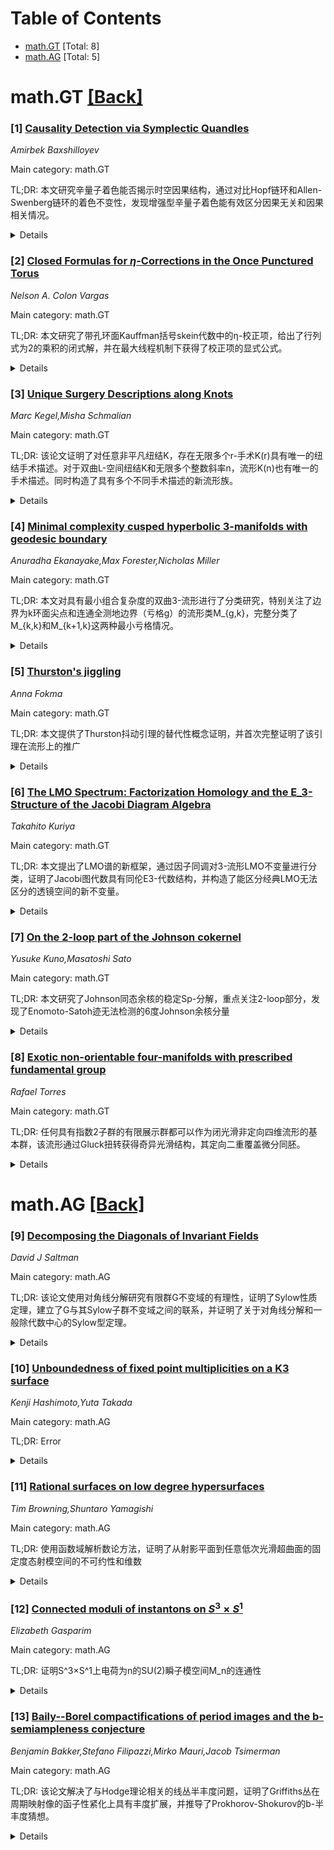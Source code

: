 <div id=toc></div>

# Table of Contents

- [math.GT](#math.GT) [Total: 8]
- [math.AG](#math.AG) [Total: 5]


<div id='math.GT'></div>

# math.GT [[Back]](#toc)

### [1] [Causality Detection via Symplectic Quandles](https://arxiv.org/abs/2508.18323)
*Amirbek Baxshilloyev*

Main category: math.GT

TL;DR: 本文研究辛量子着色能否揭示时空因果结构，通过对比Hopf链环和Allen-Swenberg链环的着色不变性，发现增强型辛量子着色能有效区分因果无关和因果相关情况。


<details>
  <summary>Details</summary>
Motivation: 传统Alexander-Conway多项式在识别某些因果结构时存在局限性，需要寻找更有效的数学工具来揭示时空中的因果结构。

Method: 使用辛量子着色方法，计算链环的着色计数不变性和增强型不变性（记录不同颜色数量），在小有限域上进行测试比较。

Result: 普通着色计数在测试案例中经常一致，但增强型不变性能够一致地区分Hopf链环和Allen-Swenberg链环，且随着域增大区分能力增强。

Conclusion: 增强型辛量子着色是一种实用可计算的因果指示器，能够捕捉经典多项式可能遗漏的因果信息，为时空因果结构分析提供了新工具。

Abstract: We study whether symplectic quandle colorings can reveal causal structure
encoded by "sky links" - i.e. links consisting of spheres of all light rays
through two points in the space of all light rays of a spacetime. Building on
the known limitations of the Alexander-Conway polynomial, we compare the
connected sum of two Hopf links (which represents all causally unrelated
situations) with the first two Allen-Swenberg links (that are the only known
examples when this polynomial does not work). For each diagram we report both
the quandle counting invariant (total number of colorings) and an enhanced
version that records how many distinct colors appear in each coloring. In our
tests over small finite fields, plain counts often agree across examples, but
the enhanced invariant consistently separates the Hopf case from the
Allen-Swenberg family, and becomes more discriminating as the field grows. A
simple transfer step suggests that this effect persists along the whole
sequence. These results point to enhanced symplectic quandle colorings as a
practical, computable indication of causality that classical polynomials alone
may miss; the first examples of this kind were discovered by Jain.

</details>


### [2] [Closed Formulas for $η$-Corrections in the Once Punctured Torus](https://arxiv.org/abs/2508.18334)
*Nelson A. Colon Vargas*

Main category: math.GT

TL;DR: 本文研究了带孔环面Kauffman括号skein代数中的η-校正项，给出了行列式为2的乘积的闭式解，并在最大线程机制下获得了校正项的显式公式。


<details>
  <summary>Details</summary>
Motivation: 带孔环面上的Frohman-Gelca积和规则在闭环面上是显式的，但孔洞引入了难以系统描述的η-校正项，特别是在低行列式情况下。

Method: 通过切比雪夫展开追踪η项的生成和抵消，利用微分同胚不变性，并处理原始最大线程机制下的专门Wang-Wong递归。

Result: 获得了行列式为2的乘积族的闭式解，以及最大线程机制下η-线性级联的显式公式，提供了符号乘法的紧凑可扩展公式。

Conclusion: 该研究为带孔环面Kauffman括号skein代数中的η-校正项提供了系统的闭式描述，解决了之前难以处理的校正项结构问题。

Abstract: We study $\eta$-correction terms in the Kauffman bracket skein algebra of the
once-punctured torus $K_t(\Sigma_{1,1})$. While the Frohman-Gelca
product-to-sum rule is explicit on the closed torus, punctures introduce
correction terms in the ideal $(\eta)$ whose structure has resisted systematic
description beyond low-determinant cases. We give a closed form for the family
$P_n=(1,0)\cdot T_n((1,2))$ (determinant $2$): the correction $\epsilon_n$ has
an explicit Chebyshev expansion with coefficients that factor as geometric sums
in $t^{\pm4}$ governed by parity. Tracking creation and cancellation of $\eta$
through the Chebyshev recurrence, and using diffeomorphism invariance, the
formula transports to all products $C_1\cdot T_k(C_2)$ with
$|\det(C_1,C_2)|=2$.
  We further treat the \emph{primitive maximal-thread} regime, where one
Frohman-Gelca summand is fully threaded and the other is simple or doubly
covered. In this case we obtain a closed form for the discrepancy: an
$\eta$-linear cascade with Chebyshev $S$-coefficients that lowers the thread
degree by two at each step. Equivalently, in this maximal-thread regime we
solve the specialized Wang-Wong recursion in closed form; the coefficients
match their fast algorithm term-by-term (up to the $T_0$ normalization) and
subsume Cho's $|\det|=2$ case. The resulting rules give compact, scalable
formulas for symbolic multiplication in $K_t(\Sigma_{1,1})$

</details>


### [3] [Unique Surgery Descriptions along Knots](https://arxiv.org/abs/2508.18521)
*Marc Kegel,Misha Schmalian*

Main category: math.GT

TL;DR: 该论文证明了对任意非平凡纽结K，存在无限多个r-手术K(r)具有唯一的纽结手术描述。对于双曲L-空间纽结K和无限多个整数斜率n，流形K(n)也有唯一的手术描述。同时构造了具有多个不同手术描述的新流形族。


<details>
  <summary>Details</summary>
Motivation: 研究3-流形的手术描述唯一性问题，推广特征斜率的概念，探索哪些流形具有唯一的纽结手术描述，哪些流形具有多个不同的手术描述。

Method: 使用纽结理论和双曲几何方法，通过构造具体的纽结族K_m，证明对于任意整数n，流形K_m(m+1/n)可以通过另一个纽结的手术获得。

Result: 证明了非平凡纽结的无限多个手术具有唯一描述；双曲L-空间纽结的无限多个整数斜率手术也具有唯一描述；构造了具有多个不同手术描述的新流形族。

Conclusion: 该研究深化了对3-流形手术描述唯一性的理解，既证明了某些流形具有唯一手术描述，又构造了具有多个不同手术描述的流形实例，为纽结手术理论提供了新的见解。

Abstract: We prove that for any non-trivial knot K, infinitely many r-surgeries K(r)
along K have a unique surgery description along a knot. Moreover, we show that
for any hyperbolic L-space knot K and infinitely many integer slopes n, the
manifold K(n) has a unique surgery description. Here we say a 3-manifold M has
a unique surgery description along a knot in S^3 if there is a unique pair
(K,r) of a knot K and a slope r such that M is orientation-preservingly
diffeomorphic to K(r). This generalises the notion of characterising slopes.
Conversely, we provide new families of manifolds with several distinct surgery
descriptions along knots. More precisely, we construct for every non-zero
integer m a knot K_m such that for any integer n, the manifold K_m(m+1/n) can
also be obtained by surgery on another knot.

</details>


### [4] [Minimal complexity cusped hyperbolic 3-manifolds with geodesic boundary](https://arxiv.org/abs/2508.18524)
*Anuradha Ekanayake,Max Forester,Nicholas Miller*

Main category: math.GT

TL;DR: 本文对具有最小组合复杂度的双曲3-流形进行了分类研究，特别关注了边界为k环面尖点和连通全测地边界（亏格g）的流形类M_{g,k}，完整分类了M_{k,k}和M_{k+1,k}这两种最小亏格情况。


<details>
  <summary>Details</summary>
Motivation: 延续Frigerio、Martelli和Petronio在2000年代初关于最小组合复杂度双曲3-流形的研究，特别是对具有特定边界结构的流形分类问题，旨在理解这些流形的几何和拓扑性质。

Method: 通过几何拓扑方法和双曲几何技术，分析M_{g,k}流形类的结构特性，运用Dehn填充技术研究M_{k,k}和M_{k+1,k}之间的关系，并计算等距群和共度不变量。

Result: 完成了M_{k,k}和M_{k+1,k}流形的完整分类，描述了它们的等距群结构，揭示了通过小斜率Dehn填充连接这两类流形的关系，并给出了M_{k,k}流形的重要共度不变量描述。

Conclusion: 该研究为理解最小复杂度双曲3-流形的分类和几何性质提供了重要进展，特别是在边界结构为最小可能亏格的情况下的完整分类结果，对双曲几何和低维拓扑领域有重要意义。

Abstract: In the early 2000s, Frigerio, Martelli, and Petronio studied $3$-manifolds of
smallest combinatorial complexity that admit hyperbolic structures. As part of
this work they defined and studied the class $M_{g,k}$ of smallest complexity
manifolds having $k$ torus cusps and connected totally geodesic boundary a
surface of genus $g$. In this paper, we provide a complete classification of
the manifolds in $M_{k,k}$ and $M_{k+1,k}$, which are the cases when the genus
$g$ is as small as possible. In addition to classifying manifolds in $M_{k,k}$,
$M_{k+1,k}$, we describe their isometry groups as well as a relationship
between these two sets via Dehn filling on small slopes. Finally, we give a
description of important commensurability invariants of the manifolds in
$M_{k,k}$.

</details>


### [5] [Thurston's jiggling](https://arxiv.org/abs/2508.18759)
*Anna Fokma*

Main category: math.GT

TL;DR: 本文提供了Thurston抖动引理的替代性概念证明，并首次完整证明了该引理在流形上的推广


<details>
  <summary>Details</summary>
Motivation: Thurston在1970年代提出的"抖动"技术虽然重要，但原始证明不够概念化，且流形推广的证明只有粗略描述，需要更清晰完整的证明

Method: 采用概念化的替代证明方法，对原始抖动技术进行重新阐述和证明，特别关注流形情形下的完整证明

Result: 成功给出了Thurston抖动引理的替代概念证明，并首次提供了该引理在流形上推广的完整证明

Conclusion: 这项工作完善了Thurston抖动引理的理论基础，为拓扑学和几何学中的一般位置问题提供了更清晰的概念框架

Abstract: In the 1970s Thurston introduced a technique known as ``jiggling'' which
brings any triangulation into general position (a stronger version of
transversality) by subdividing and perturbing. This result is now known as
Thurston's jiggling lemma. In this paper we provide an alternative, more
conceptual proof of the lemma. In particular we also prove the generalization
to manifolds, whose proof had previously only been sketched.

</details>


### [6] [The LMO Spectrum: Factorization Homology and the E_3-Structure of the Jacobi Diagram Algebra](https://arxiv.org/abs/2508.18985)
*Takahito Kuriya*

Main category: math.GT

TL;DR: 本文提出了LMO谱的新框架，通过因子同调对3-流形LMO不变量进行分类，证明了Jacobi图代数具有同伦E3-代数结构，并构造了能区分经典LMO无法区分的透镜空间的新不变量。


<details>
  <summary>Details</summary>
Motivation: 为3-流形不变量提供分类化框架，统一clasper理论的几何直观与现代同伦理论的代数严谨性，解决经典LMO不变量无法区分某些透镜空间的问题。

Method: 基于因子同调建立理论框架，利用"四面体原理"证明Jacobi图代数的同伦E3-代数结构，通过切除公理推导通用手术公式，构造H_1装饰的LMO不变量。

Result: 证明了Jacobi图代数的同伦E3-代数结构，为clasper演算提供数学证明，构造的新不变量成功区分了L(156,5)和L(156,29)透镜空间。

Conclusion: LMO谱框架有效统一了几何与代数方法，提供了比经典LMO更强的不变量，为量子拓扑学提供了新工具。

Abstract: This paper introduces a framework for the categorification of the
Le-Murakami-Ohtsuki (LMO) invariant of 3-manifolds, defining a new invariant,
the LMO Spectrum, via factorization homology. The theoretical foundation of
this framework is the main algebraic result of this paper (Theorem A): a proof
that the algebra of Jacobi diagrams, A_Jac, possesses the structure of a
homotopy E3-algebra. This algebraic structure is shown to be a consequence of
3-dimensional geometry, originating from a "Tetrahedron Principle" where the
fundamental IHX relation is interpreted as an algebraic manifestation of the
tetrahedron's combinatorial properties. This geometric perspective is used to
provide a rigorous proof of the "Principle of Decomposability" that underpins
the Goussarov-Habiro clasper calculus, thereby supplying a mathematical
justification for the consistency of this geometric surgery theory. To
establish a computational basis, the framework is built from the first
principles of factorization homology, from which a universal surgery formula is
derived via the excision axiom (Theorem B) independently of any conjectural
models. The utility of this axiomatically-grounded theory is demonstrated by
constructing a new observable, the "H_1-decorated LMO invariant." This
invariant is defined in accordance with the principles of TQFT, where the
evaluation of a closed diagram (a numerical invariant) is the trace of the
corresponding open diagram (an operator). As the main applied result of this
paper (Theorem C), it is proven that this invariant distinguishes the lens
spaces L(156, 5) and L(156, 29), a pair known to be indistinguishable by the
classical LMO invariant. This result validates the proposed framework and
establishes the LMO Spectrum as a new tool in quantum topology that unifies the
geometric intuition of clasper theory with the algebraic rigor of modern
homotopy theory.

</details>


### [7] [On the 2-loop part of the Johnson cokernel](https://arxiv.org/abs/2508.19041)
*Yusuke Kuno,Masatoshi Sato*

Main category: math.GT

TL;DR: 本文研究了Johnson同态余核的稳定Sp-分解，重点关注2-loop部分，发现了Enomoto-Satoh迹无法检测的6度Johnson余核分量


<details>
  <summary>Details</summary>
Motivation: 延续Conant 2016年关于1-loop部分（Enomoto-Satoh障碍）的研究，需要进一步探索2-loop部分以完整理解Johnson余核的结构

Method: 使用对应的2-loop迹映射来捕获Johnson余核中无法被Enomoto-Satoh迹检测的分量

Result: 成功识别了6度Johnson余核中所有无法被Enomoto-Satoh迹检测的组成部分

Conclusion: 2-loop迹映射是研究Johnson余核结构的重要工具，能够揭示Enomoto-Satoh迹无法检测的新分量，对理解Johnson同态的完整结构具有重要意义

Abstract: We study stable Sp-decompositions of the cokernel of the Johnson
homomorphism. Continuing the work of Conant in 2016, which identified the
1-loop part of the Johnson cokernel as the Enomoto-Satoh obstruction, we study
the 2-loop part. Using the corresponding 2-loop trace map, we capture all the
components of the Johnson cokernels in degree 6 that cannot be detected by the
Enomoto-Satoh trace.

</details>


### [8] [Exotic non-orientable four-manifolds with prescribed fundamental group](https://arxiv.org/abs/2508.19142)
*Rafael Torres*

Main category: math.GT

TL;DR: 任何具有指数2子群的有限展示群都可以作为闭光滑非定向四维流形的基本群，该流形通过Gluck扭转获得奇异光滑结构，其定向二重覆盖微分同胚。


<details>
  <summary>Details</summary>
Motivation: 研究非定向四维流形的奇异光滑结构，特别是通过Gluck扭转构造的流形，探索其基本群与光滑结构的关系。

Method: 使用Gluck扭转技术构造闭光滑非定向四维流形，分析其基本群和定向二重覆盖的微分同胚性质。

Result: 证明了具有指数2子群的有限展示群可实现为这类流形的基本群，两个光滑结构在添加任意多个S^2×S^2后仍不等价，但在添加CP^2后稳定。

Conclusion: Gluck扭转提供了构造具有奇异光滑结构的非定向四维流形的有效方法，这些流形的基本群特征和光滑结构稳定性具有重要拓扑意义。

Abstract: We show that any finitely presented group with an index two subgroup is
realized as the fundamental group of a closed smooth non-orientable
four-manifold that admits an exotic smooth structure, which is obtained by
performing a Gluck twist. The orientation 2-covers of these four-manifolds are
diffeomorphic. These two smooth structures remain inequivalent after adding
arbitrarily many copies of the product of a pair of 2-spheres and stabilize
after adding a single copy of the complex projective plane.

</details>


<div id='math.AG'></div>

# math.AG [[Back]](#toc)

### [9] [Decomposing the Diagonals of Invariant Fields](https://arxiv.org/abs/2508.18471)
*David J Saltman*

Main category: math.AG

TL;DR: 该论文使用对角线分解研究有限群G不变域的有理性，证明了Sylow性质定理，建立了G与其Sylow子群不变域之间的联系，并证明了关于对角线分解和一般除代数中心的Sylow型定理。


<details>
  <summary>Details</summary>
Motivation: 研究有限群不变域的有理性问题，特别是利用对角线分解这一工具来分析不变域的理性性质，这是代数几何和不变理论中的重要问题。

Method: 首先定义和研究Chow零的"开放"版本，然后将其转化为研究G伽罗瓦扩张的Chow群，证明Sylow性质，建立G与其Sylow子群不变域之间的联系。

Result: 证明了如果G是有限群，p-Sylow子群为P，V是忠实G模，且F(V)^P具有非平凡非分歧上同调，则F(V)^G不是收缩有理的。

Conclusion: 成功建立了使用对角线分解研究不变域有理性的方法框架，证明了Sylow型定理，为后续研究提供了重要工具和理论基础。

Abstract: This work begins the process of using the decomposition of the diagonal as a
tool for studying the rationality of invariant fields of finite groups $G$. Our
ground field must be characteristic 0 because of the use we make of Bertini
theorems. The steps we take are, first, defining and studying an "open" version
of Chow zero. Second, we use this to translate our study to that of a Chow
group of $G$ Galois extensions. We prove a "Sylow" property and thereby yield a
connection between the invariants of $G$ and that of its Sylow subgroups. In
particular, we show that if $G$ is a finite group with $p$ Sylow subgroup $P$,
$V$ is a faithful $G$ module, and $F(V)^P$ has nontrivial unramified
cohomology, then $F(V)^G$ is not retract rational. Finally, we prove Sylow type
theorems for decomposition of the diagonal and the centers of generic division
algebras.

</details>


### [10] [Unboundedness of fixed point multiplicities on a K3 surface](https://arxiv.org/abs/2508.18814)
*Kenji Hashimoto,Yuta Takada*

Main category: math.AG

TL;DR: Error


<details>
  <summary>Details</summary>
Motivation: Error

Method: Error

Result: Error

Conclusion: Error

Abstract: We exhibit automorphisms of a certain K3 surface in $\mathbb{P}^1\times
\mathbb{P}^1 \times \mathbb{P}^1$ with an isolated fixed point at which the
induced action on the stalk of the structure sheaf is arbitrarily close to the
identity. This implies that the multiplicities of these automorphisms at the
fixed point can be arbitrarily large. As another application, we show that the
intersection multiplicity of two isomorphic curves at a point can be
arbitrarily large on this K3 surface.

</details>


### [11] [Rational surfaces on low degree hypersurfaces](https://arxiv.org/abs/2508.18938)
*Tim Browning,Shuntaro Yamagishi*

Main category: math.AG

TL;DR: 使用函数域解析数论方法，证明了从射影平面到任意低次光滑超曲面的固定度态射模空间的不可约性和维数


<details>
  <summary>Details</summary>
Motivation: 研究射影平面到低次光滑超曲面的固定度态射模空间的几何性质，包括不可约性和维数计算

Method: 采用函数域解析数论的技术方法，通过分析态射的模空间结构

Result: 证明了该模空间是不可约的，并确定了其具体维数

Conclusion: 对于充分小次数的任意光滑超曲面，从射影平面到其的固定度态射模空间具有不可约性和明确的维数

Abstract: We use function field analytic number theory to establish the irreducibility
and dimension of the moduli space that parameterises morphisms of fixed degree
from $\mathbb{P}^2$ to an arbitrary smooth hypersurface of sufficiently small
degree.

</details>


### [12] [Connected moduli of instantons on $S^3\times S^1$](https://arxiv.org/abs/2508.19039)
*Elizabeth Gasparim*

Main category: math.AG

TL;DR: 证明S^3×S^1上电荷为n的SU(2)瞬子模空间M_n的连通性


<details>
  <summary>Details</summary>
Motivation: 研究SU(2)规范理论在S^3×S^1流形上的瞬子模空间的拓扑性质，特别是连通性这一基本拓扑特征

Method: 使用数学证明方法，可能涉及规范理论、微分几何和代数拓扑等工具来证明模空间的连通性

Result: 成功证明了模空间M_n是连通的

Conclusion: 该研究确立了S^3×S^1上SU(2)瞬子模空间的连通性，为理解这类规范理论模空间的拓扑结构提供了重要结果

Abstract: I prove connectedness of the moduli space $\mathcal M_n$ of $SU(2)$
instantons on $S^3\times S^1$ with charge $n$.

</details>


### [13] [Baily--Borel compactifications of period images and the b-semiampleness conjecture](https://arxiv.org/abs/2508.19215)
*Benjamin Bakker,Stefano Filipazzi,Mirko Mauri,Jacob Tsimerman*

Main category: math.AG

TL;DR: 该论文解决了与Hodge理论相关的线丛半丰度问题，证明了Griffiths丛在周期映射像的函子性紧化上具有丰度扩展，并推导了Prokhorov-Shokurov的b-半丰度猜想。


<details>
  <summary>Details</summary>
Motivation: 研究源自Hodge理论的线丛半丰度问题，特别是Griffiths丛和Hodge丛的半丰度性质，以及相关的b-半丰度猜想。

Method: 使用o-极小GAGA理论构造Baily-Borel紧化，结合Ambro的工作和Kollár关于极小lc中心几何的结果来验证额外条件。

Result: 证明了Griffiths丛在周期映射像的函子性紧化上具有丰度扩展（因此是半丰度的），并在满足额外条件时证明了Calabi-Yau Hodge结构的Hodge丛的半丰度，从而推导出b-半丰度猜想。

Conclusion: 通过o-极小GAGA等现代工具，成功解决了Hodge理论中线丛的半丰度问题，并为相关猜想提供了证明。

Abstract: We address two questions related to the semiampleness of line bundles arising
from Hodge theory. First, we prove there is a functorial compactification of
the image of a period map of a polarizable integral pure variation of Hodge
structures for which the Griffiths bundle extends amply. In particular the
Griffiths bundle is semiample. We prove more generally that the Hodge bundle of
a Calabi--Yau variation of Hodge structures is semiample subject to some extra
conditions, and as our second result deduce the b-semiampleness conjecture of
Prokhorov--Shokurov. The semiampleness results (and the construction of the
Baily--Borel compactifications) crucially use o-minimal GAGA, and the deduction
of the b-semiampleness conjecture uses work of Ambro and results of Koll\'ar on
the geometry of minimal lc centers to verify the extra conditions.

</details>
